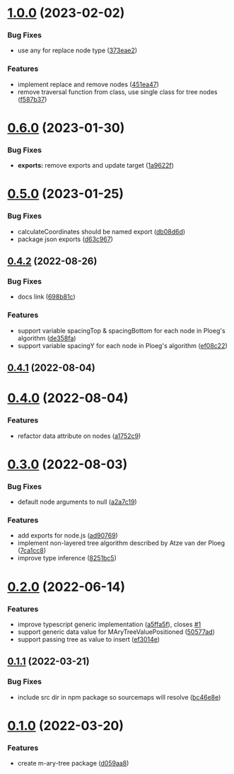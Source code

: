 # [1.0.0](https://github.com/jsakas/m-ary-tree/compare/v0.6.0...v1.0.0) (2023-02-02)


### Bug Fixes

* use any for replace node type ([373eae2](https://github.com/jsakas/m-ary-tree/commit/373eae28f49b9f90bcfb351de9f691c99d47f0be))


### Features

* implement replace and remove nodes ([451ea47](https://github.com/jsakas/m-ary-tree/commit/451ea47039f555ea4772a6bbdb7c2c507447aaa6))
* remove traversal function from class, use single class for tree nodes ([f587b37](https://github.com/jsakas/m-ary-tree/commit/f587b379fe4ac87a7098c2651a6d3a629f0afc4a))



# [0.6.0](https://github.com/jsakas/m-ary-tree/compare/v0.5.0...v0.6.0) (2023-01-30)


### Bug Fixes

* **exports:** remove exports and update target ([1a9622f](https://github.com/jsakas/m-ary-tree/commit/1a9622fb177489dd6511f7083ca5a258a92a23ff))



# [0.5.0](https://github.com/jsakas/m-ary-tree/compare/v0.4.2...v0.5.0) (2023-01-25)


### Bug Fixes

* calculateCoordinates should be named export ([db08d6d](https://github.com/jsakas/m-ary-tree/commit/db08d6d50323289842a37ce0bd718b501dee60bf))
* package json exports ([d63c967](https://github.com/jsakas/m-ary-tree/commit/d63c967a259422f7ca4942d4989746b21d24ad81))



## [0.4.2](https://github.com/jsakas/m-ary-tree/compare/v0.4.1...v0.4.2) (2022-08-26)


### Bug Fixes

* docs link ([698b81c](https://github.com/jsakas/m-ary-tree/commit/698b81c83b35ab08a4daf1abbb0e38943e793cc9))


### Features

* support variable spacingTop & spacingBottom for each node in Ploeg's algorithm ([de358fa](https://github.com/jsakas/m-ary-tree/commit/de358faa53e4e78c702385b7ae26a0175c7c4258))
* support variable spacingY for each node in Ploeg's algorithm ([ef08c22](https://github.com/jsakas/m-ary-tree/commit/ef08c22647824aff46d5b6a658403dcdcbcb26da))



## [0.4.1](https://github.com/jsakas/m-ary-tree/compare/v0.4.0...v0.4.1) (2022-08-04)



# [0.4.0](https://github.com/jsakas/m-ary-tree/compare/v0.3.0...v0.4.0) (2022-08-04)


### Features

* refactor data attribute on nodes ([a1752c9](https://github.com/jsakas/m-ary-tree/commit/a1752c95c315b79bad6eb81c6a968630c0acab31))



# [0.3.0](https://github.com/jsakas/m-ary-tree/compare/v0.2.0...v0.3.0) (2022-08-03)


### Bug Fixes

* default node arguments to null ([a2a7c19](https://github.com/jsakas/m-ary-tree/commit/a2a7c19f9eca1b8092185521bf612705ed47b0be))


### Features

* add exports for node.js ([ad90769](https://github.com/jsakas/m-ary-tree/commit/ad90769039ac3500ef2ad534c571d2407323855c))
* implement non-layered tree algorithm described by Atze van der Ploeg ([7ca1cc8](https://github.com/jsakas/m-ary-tree/commit/7ca1cc8008b1e794132ad5a7c332b068a86ce42d))
* improve type inference ([8251bc5](https://github.com/jsakas/m-ary-tree/commit/8251bc5cb3c6983bbf91a5d584ed10a9cdaaf2f7))



# [0.2.0](https://github.com/jsakas/m-ary-tree/compare/v0.1.1...v0.2.0) (2022-06-14)


### Features

* improve typescript generic implementation ([a5ffa5f](https://github.com/jsakas/m-ary-tree/commit/a5ffa5f92ba5611dd0850a4873eb831441c54553)), closes [#1](https://github.com/jsakas/m-ary-tree/issues/1)
* support generic data value for MAryTreeValuePositioned ([50577ad](https://github.com/jsakas/m-ary-tree/commit/50577ad111d1987ceb2f39e6504f997257e2573e))
* support passing tree as value to insert ([ef3014e](https://github.com/jsakas/m-ary-tree/commit/ef3014e53832b6c807eb033d8274c59da3b4cb4a))



## [0.1.1](https://github.com/jsakas/m-ary-tree/compare/v0.1.0...v0.1.1) (2022-03-21)


### Bug Fixes

* include src dir in npm package so sourcemaps will resolve ([bc46e8e](https://github.com/jsakas/m-ary-tree/commit/bc46e8ede165eda8a1002500fb3abedaee3428c0))



# [0.1.0](https://github.com/jsakas/m-ary-tree/compare/d059aa84cdec68a3e07bcbca87185345dc5958b3...v0.1.0) (2022-03-20)


### Features

* create m-ary-tree package ([d059aa8](https://github.com/jsakas/m-ary-tree/commit/d059aa84cdec68a3e07bcbca87185345dc5958b3))



